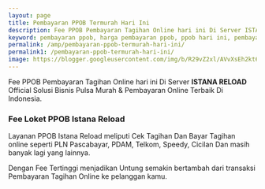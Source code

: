 ```yaml
---
layout: page
title: Pembayaran PPOB Termurah Hari Ini
description: Fee PPOB Pembayaran Tagihan Online hari ini Di Server ISTANA RELOAD Official Solusi Bisnis Pulsa Murah dan Pembayaran Online Terbaik Di Indonesia.
keyword: pembayaran ppob, harga pembayaran ppob, ppob hari ini, pembayaran ppob termurah
permalink: /amp/pembayaran-ppob-termurah-hari-ini/
permalink1: /pembayaran-ppob-termurah-hari-ini/
image: https://blogger.googleusercontent.com/img/b/R29vZ2xl/AVvXsEh2kt6Hdy8xKVJYaRA6LFVAPLmixlANiGh4fWVHT2fg0iQl0yRgxA8luU-n88iXF8nABSxhxDDVipn-GKcUQqCCtLu8Rqsa7OrSnNt1gZpRO_NavL7fodjZupmNXGh53QDYxdRxvR-sL3KAVaKdfETARyJN1elIDho42l1_lhXtWFzaBFEkt15b44UoVQ/s1600/Loket%20PPOB%20Istana%20Reload.jpg
---
```


<p>Fee PPOB Pembayaran Tagihan Online hari ini Di Server <b>ISTANA RELOAD</b> Official Solusi Bisnis Pulsa Murah &amp; Pembayaran Online Terbaik Di Indonesia.</p>
<h3>Fee Loket PPOB Istana Reload</h3>
<p>Layanan PPOB Istana Reload meliputi Cek Tagihan Dan Bayar Tagihan online seperti PLN Pascabayar, PDAM, Telkom, Speedy, Cicilan Dan masih banyak lagi yang lainnya.</p>
<p>Dengan Fee Tertinggi menjadikan Untung semakin bertambah dari transaksi Pembayaran Tagihan Online ke pelanggan kamu.</p>
